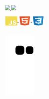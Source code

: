 <div>
  <a href="https://github.com/devemdobro">
  <img height="180em" src="https://github-readme-stats.vercel.app/api?username=Willian-NP&show_icons=true&theme=tokyonight&include_all_commits=true&count_private=true"/>
  <img heigh
       t="180em" src="https://github-readme-stats.vercel.app/api/top-langs/?username=Willian-NP&layout=compact&langs_count=6&theme=tokyonight"/>
</div>
<div style="display: inline_block"><br>
  <img align="center" alt="Js" height="30" width="40" src="https://raw.githubusercontent.com/devicons/devicon/master/icons/javascript/javascript-plain.svg">
  <img align="center" alt="HTML" height="30" width="40" src="https://raw.githubusercontent.com/devicons/devicon/master/icons/html5/html5-original.svg">
  <img align="center" alt="CSS" height="30" width="40" src="https://raw.githubusercontent.com/devicons/devicon/master/icons/css3/css3-original.svg">
</div>
 
 <br>
<div> 
  
  ![Snake animation](https://github.com/Willian-NP/Willian-NP/blob/output/github-contribution-grid-snake.svg)

</div>
